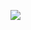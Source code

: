 ![](http://www.plantuml.com/plantuml/proxy?cache=no&src=https://raw.githubusercontent.com/OS-IS/ai202-shostak/refs/heads/laboratory-work-2/Laboratory-work-2/UML-Deployment.puml)
